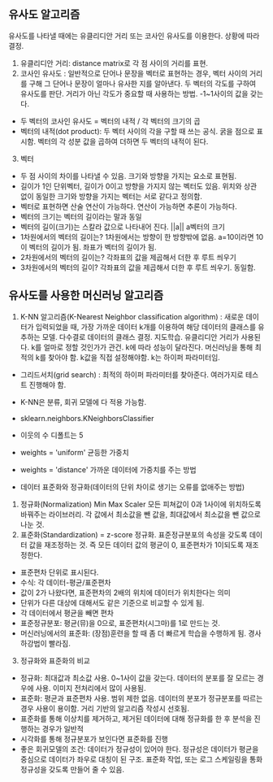 ## 유사도 알고리즘
유사도를 나타낼 때에는 유클리디안 거리 또는 코사인 유사도를 이용한다. 상황에 따라 결정.

1. 유클리디안 거리: distance matrix로 각 점 사이의 거리를 표현.
2. 코사인 유사도 : 일반적으로 단어나 문장을 벡터로 표현하는 경우, 벡터 사이의 거리를 구해 그 단어나 문장이 얼마나 유사한 지를 알아낸다. 두 벡터의 각도를 구하여 유사도를 판단. 거리가 아닌 각도가 중요할 때 사용하는 방법. -1~1사이의 값을 갖는다. 
- 두 벡터의 코사인 유사도 = 벡터의 내적 / 각 벡터의 크기의 곱
- 벡터의 내적(dot product): 두 벡터 사이의 각을 구할 때 쓰는 공식. 굵을 점으로 표시함. 벡터의 각 성분 값을 곱하여 더하면 두 벡터의 내적이 된다.

3. 벡터
-  두 점 사이의 차이를 나타낼 수 있음. 크기와 방향을 가지는 요소로 표현됨. 
- 길이가 1인 단위벡터, 길이가 0이고 방향을 가지지 않는 벡터도 있음. 위치와 상관 없이 동일한 크기와 방향을 가지는 벡터는 서로 같다고 정의함. 
- 벡터로 표현하면 산술 연산이 가능하다. 연산이 가능하면 추론이 가능하다.
- 벡터의 크기는 벡터의 길이라는 말과 동일
- 벡터의 길이(크기)는 스칼라 값으로 나타내어 진다. ||a||  a벡터의 크기 
- 1차원에서의 벡터의 길이는? 1차원에서는 방향이 한 방향밖에 없음. a=10이라면 10이 벡터의 길이가 됨. 좌표가 벡터의 길이가 됨.
- 2차원에서의 벡터의 길이는? 각좌표의 값을 제곱해서 더한 후 루트 씌우기
- 3차원에서의 벡터의 길이? 각좌표의 값을 제곱해서 더한 후 루트 씌우기. 동일함.

## 유사도를 사용한 머신러닝 알고리즘

1. K-NN 알고리즘(K-Nearest Neighbor classification algorithm) : 새로운 데이터가 입력되었을 때, 가장 가까운 데이터 k개를 이용하여 해당 데이터의 클래스를 유추하는 모델. 다수결로 데이터의 클래스 결정. 지도학습. 유클리디안 거리가 사용된다. k를 얼마로 정할 것인가가 관건. k에 따라 성능이 달라진다. 머신러닝을 통해 최적의 k를 찾아야 함. k값을 직접 설정해야함. k는 하이퍼 파라미터임. 
- 그리드서치(grid search) : 최적의 하이퍼 파라미터를 찾아준다. 여러가지로 테스트 진행해야 함.
- K-NN은 분류, 회귀 모델에 다 적용 가능함.
- sklearn.neighbors.KNeighborsClassifier
- 이웃의 수 디폴트는 5
- weights = 'uniform' 균등한 가중치
- weights = 'distance' 가까운 데이터에 가중치를 주는 방법


- 데이터 표준화와 정규화(데이터의 단위 차이로 생기는 오류를 없애주는 방법)
1. 정규화(Normalization) Min Max Scaler 모든 피쳐값이 0과 1사이에 위치하도록 바꿔주는 라이브러리. 각 값에서 최소값을 뺀 값을, 최대값에서 최소값을 뺀 값으로 나눈 것.
2. 표준화(Standardization) = z-score 정규화. 표준정규분포의 속성을 갖도록 데이터 값을 재조정하는 것. 즉 모든 데이터 값의 평균이 0, 표준편차가 1이되도록 재조정한다.
- 표준편차 단위로 표시된다.  
- 수식: 각 데이터-평균/표준편차
- 값이 2가 나왔다면, 표준편차의 2배의 위치에 데이터가 위치한다는 의미
- 단위가 다른 대상에 대해서도 같은 기준으로 비교할 수 있게 됨.
- 각 데이터에서 평균을 빼면 편차
- 표준정규분포: 평균(뮤)을 0으로, 표준편차(시그마)를 1로 만드는 것.
- 머신러닝에서의 표준화: (장점)훈련을 할 때 좀 더 빠르게 학습을 수행하게 됨. 경사하강법이 빨라짐.
3. 정규화와 표준화의 비교
- 정규화: 최대값과 최소값 사용. 0~1사이 값을 갖는다. 데이터의 분포를 잘 모르는 경우에 사용. 이미지 전처리에서 많이 사용됨.
- 표준화: 평균과 표준편차 사용. 범위 제한 없음. 데이터의 분포가 정규분포를 따르는 경우 사용이 용이함. 거리 기반의 알고리즘 작성시 선호됨.
- 표준화를 통해 이상치를 제거하고, 제거된 데이터에 대해 정규화를 한 후 분석을 진행하는 경우가 일반적
- 시각화를 통해 정규분포가 보인다면 표준화를 진행
- 좋은 회귀모델의 조건: 데이터가 정규성이 있어야 한다. 정규성은 데이터가 평균을 중심으로 데이터가 좌우로 대칭이 된 구조. 표준화 작업, 또는 로그 스케일링을 통화 정규성을 갖도록 만들어 줄 수 있음.
